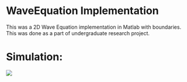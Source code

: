 # WaveEquation Implementation

This was a 2D Wave Equation implementation in Matlab with boundaries. This was done as a part of undergraduate research project.

# Simulation:
![](2d_wave.gif)
